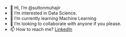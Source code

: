 - 👋 Hi, I’m @sultonmuhajir
- 👀 I’m interested in Data Science.
- 🌱 I’m currently learning Machine Learning
- 💞️ I’m looking to collaborate with anyone if you please.
- 📫 How to reach me? [LinkedIn](https://www.linkedin.com/in/sultonmuhajir)
